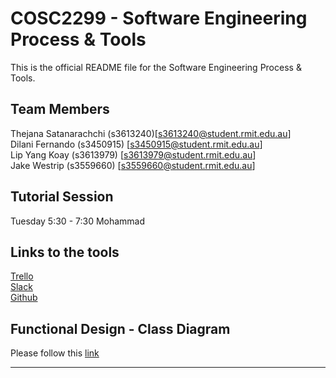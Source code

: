 # COSC2299 - Software Engineering Process & Tools

This is the official README file for the Software Engineering Process & Tools.

## Team Members
Thejana Satanarachchi (s3613240)[s3613240@student.rmit.edu.au]  
Dilani Fernando (s3450915) [s3450915@student.rmit.edu.au]  
Lip Yang Koay (s3613979) [s3613979@student.rmit.edu.au]  
Jake Westrip (s3559660) [s3559660@student.rmit.edu.au]

## Tutorial Session

Tuesday 5:30 - 7:30
Mohammad

## Links to the tools
[Trello](https://trello.com/b/dkapK4fY/se-process-tools)  
[Slack](https://seprocesstools.slack.com)  
[Github](https://github.com/thejanasatan/rmitseprocesstools)  

## Functional Design - Class Diagram
Please follow this [link](https://www.lucidchart.com/invitations/accept/d3e0a282-f72b-4b0a-8d4e-c1dd712b9e14)

-----

